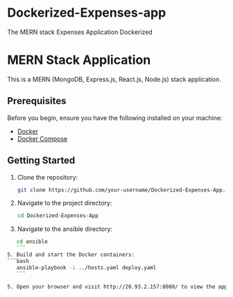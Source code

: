 # Dockerized-Expenses-app
The MERN stack Expenses Application Dockerized
# MERN Stack Application

This is a MERN (MongoDB, Express.js, React.js, Node.js) stack application.

## Prerequisites

Before you begin, ensure you have the following installed on your machine:

- [Docker](https://www.docker.com/)
- [Docker Compose](https://docs.docker.com/compose/)

## Getting Started

1. Clone the repository:

    ```bash
    git clone https://github.com/your-username/Dockerized-Expenses-App.git
    ```

2. Navigate to the project directory:

    ```bash
    cd Dockerized-Expenses-App
    ```

4. Navigate to the ansible directory:
 ```bash
    cd ansible
    ```
5. Build and start the Docker containers:
```bash
    ansible-playbook -i ../hosts.yaml deploy.yaml
    ```

5. Open your browser and visit http://20.93.2.157:8080/ to view the application.

